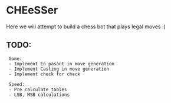 # CHEeSSer
Here we will attempt to build a chess bot that plays legal moves :)

## TODO:
     Game:
     - Implement En pasant in move generation
     - Implement Casling in move generation
     - Implement check for check

     Speed:
     - Pre calculate tables
     - LSB, MSB calculations